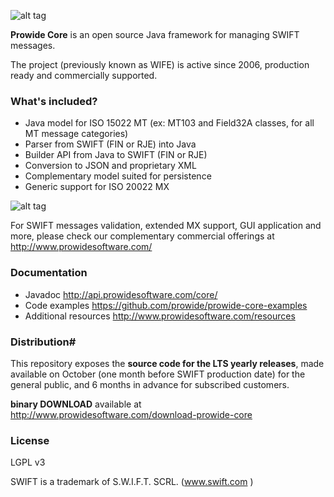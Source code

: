 ![alt tag](http://www.prowidesoftware.com/images/logo/prowideLogoHorizontal-800x253-300dpi.jpg)


**Prowide Core** is an open source Java framework for managing SWIFT messages.

The project (previously known as WIFE) is active since 2006, production ready and commercially supported.

### What's included?
* Java model for ISO 15022 MT (ex: MT103 and Field32A classes, for all MT message categories)
* Parser from SWIFT (FIN or RJE) into Java
* Builder API from Java to SWIFT (FIN or RJE)
* Conversion to JSON and proprietary XML
* Complementary model suited for persistence
* Generic support for ISO 20022 MX

![alt tag](http://www.prowidesoftware.com/images/infografias/coreModelLayers.png)

For SWIFT messages validation, extended MX support, GUI application and more, please check our complementary commercial offerings at http://www.prowidesoftware.com/

### Documentation
* Javadoc http://api.prowidesoftware.com/core/
* Code examples https://github.com/prowide/prowide-core-examples
* Additional resources http://www.prowidesoftware.com/resources

### Distribution#
This repository exposes the **source code for the LTS yearly releases**, made available on October (one month before SWIFT production date) for the general public, and 6 months in advance for subscribed customers. 

**binary DOWNLOAD** available at http://www.prowidesoftware.com/download-prowide-core

### License

LGPL v3

SWIFT is a trademark of S.W.I.F.T. SCRL. (www.swift.com )
